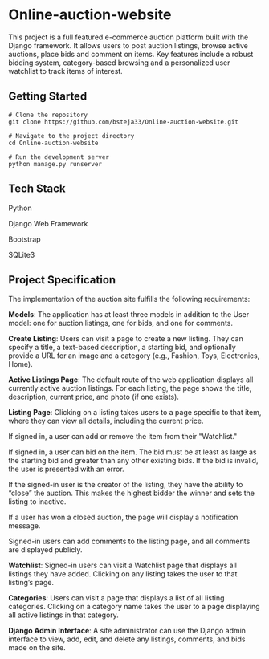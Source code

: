 # Online-auction-website
This project is a full featured e-commerce auction platform built with the Django framework. It allows users to post auction listings, browse active auctions, place bids and comment on items. Key features include a robust bidding system, category-based browsing and a personalized user watchlist to track items of interest.

## Getting Started
```
# Clone the repository
git clone https://github.com/bsteja33/Online-auction-website.git

# Navigate to the project directory
cd Online-auction-website

# Run the development server
python manage.py runserver
```

## Tech Stack
Python

Django Web Framework

Bootstrap

SQLite3

## Project Specification

The implementation of the auction site fulfills the following requirements:

**Models**: The application has at least three models in addition to the User model: one for auction listings, one for bids, and one for comments.

**Create Listing**: Users can visit a page to create a new listing. They can specify a title, a text-based description, a starting bid, and optionally provide a URL for an image and a category (e.g., Fashion, Toys, Electronics, Home).

**Active Listings Page**: The default route of the web application displays all currently active auction listings. For each listing, the page shows the title, description, current price, and photo (if one exists).

**Listing Page**: Clicking on a listing takes users to a page specific to that item, where they can view all details, including the current price.

If signed in, a user can add or remove the item from their "Watchlist."

If signed in, a user can bid on the item. The bid must be at least as large as the starting bid and greater than any other existing bids. If the bid is invalid, the user is presented with an error.

If the signed-in user is the creator of the listing, they have the ability to “close” the auction. This makes the highest bidder the winner and sets the listing to inactive.

If a user has won a closed auction, the page will display a notification message.

Signed-in users can add comments to the listing page, and all comments are displayed publicly.

**Watchlist**: Signed-in users can visit a Watchlist page that displays all listings they have added. Clicking on any listing takes the user to that listing’s page.

**Categories**: Users can visit a page that displays a list of all listing categories. Clicking on a category name takes the user to a page displaying all active listings in that category.

**Django Admin Interface**: A site administrator can use the Django admin interface to view, add, edit, and delete any listings, comments, and bids made on the site.



